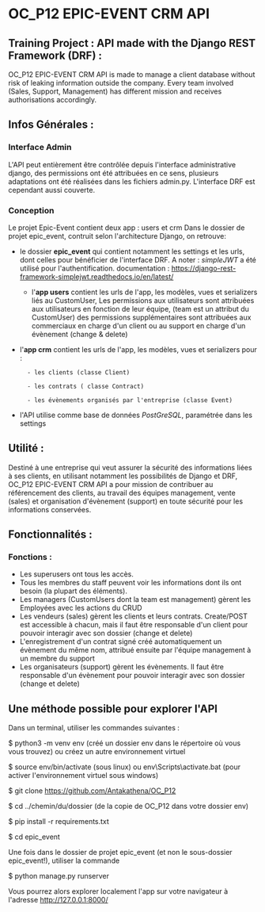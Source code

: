 # OC_P12 EPIC-EVENT CRM API


## Training Project : API made with the Django REST Framework (DRF) :
OC_P12 EPIC-EVENT CRM API is made to manage a client database without risk of leaking information outside the company.
Every team involved (Sales, Support, Management) has different mission and receives authorisations accordingly.


## Infos Générales :
### Interface Admin
L'API peut entièrement être contrôlée depuis l'interface administrative django,
des permissions ont été attribuées en ce sens, plusieurs adaptations ont été réalisées dans les fichiers admin.py.
L'interface DRF est cependant aussi couverte.

### Conception
Le projet Epic-Event contient deux app : users et crm
Dans le dossier de projet epic_event, contruit selon l'architecture Django, on retrouve: 
- le dossier **epic_event** qui contient notamment les settings et les urls,
    dont celles pour bénéficier de l'interface DRF.
    A noter : *simpleJWT* a été utilisé pour l'authentification.
        documentation : https://django-rest-framework-simplejwt.readthedocs.io/en/latest/

  - l'**app users** contient les urls de l'app, les modèles, vues et serializers liés au CustomUser,
          Les permissions aux utilisateurs sont attribuées aux utilisateurs en fonction de leur équipe, 
          (team est un attribut du CustomUser)
          des permissions supplémentaires sont attribuées aux commerciaux en charge d'un client
          ou au support en charge d'un évènement (change & delete)

- l'**app crm** contient les urls de l'app, les modèles, vues et serializers pour :

        - les clients (classe Client)
        
        - les contrats ( classe Contract)
        
        - les évènements organisés par l'entreprise (classe Event)

- l'API utilise comme base de données *PostGreSQL*, paramétrée dans les settings


## Utilité :
Destiné à une entreprise qui veut assurer la sécurité des informations liées à ses clients,
en utilisant notamment les possibilités de Django et DRF,
OC_P12 EPIC-EVENT CRM API a pour mission de contribuer au référencement des clients,
au travail des équipes management, vente (sales) et organisation d'évènement (support)
en toute sécurité pour les informations conservées.

## Fonctionnalités :

### Fonctions :
- Les superusers ont tous les accès.
- Tous les membres du staff peuvent voir les informations dont ils ont besoin (la plupart des éléments).
- Les managers (CustomUsers dont la team est management) gèrent les Employées avec les actions du CRUD
- Les vendeurs (sales) gèrent les clients et leurs contrats. Create/POST est accessible à chacun,
    mais il faut être responsable d'un client pour pouvoir interagir avec son dossier (change et delete)
- L'enregistrement d'un contrat signé créé automatiquement un évènement du même nom,
    attribué ensuite par l'équipe management à un membre du support
- Les organisateurs (support) gèrent les évènements. Il faut être responsable d'un évènement pour pouvoir interagir avec son dossier (change et delete)

## Une méthode possible pour explorer l'API
Dans un terminal, utiliser les commandes suivantes :

$ python3 -m venv env 
(créé un dossier env dans le répertoire où vous vous trouvez)
ou créez un autre environnement virtuel

$ source env/bin/activate (sous linux) ou env\Scripts\activate.bat (pour activer l'environnement virtuel sous windows)

$ git clone https://github.com/Antakathena/OC_P12

$ cd ../chemin/du/dossier (de la copie de OC_P12 dans votre dossier env)

$ pip install -r requirements.txt

$ cd epic_event

Une fois dans le dossier de projet epic_event (et non le sous-dossier epic_event!), utiliser la commande

$ python manage.py runserver

Vous pourrez alors explorer localement l'app
sur votre navigateur à l'adresse http://127.0.0.1:8000/
